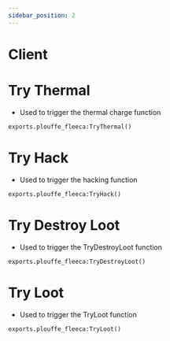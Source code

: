 ```yaml
---
sidebar_position: 2
---
```


# Client

# Try Thermal
- Used to trigger the thermal charge function
```
exports.plouffe_fleeca:TryThermal()
```
# Try Hack
- Used to trigger the hacking function
```
exports.plouffe_fleeca:TryHack()
```
# Try Destroy Loot
- Used to trigger the TryDestroyLoot function
```
exports.plouffe_fleeca:TryDestroyLoot()
```
# Try Loot
- Used to trigger the TryLoot function
```
exports.plouffe_fleeca:TryLoot()
```